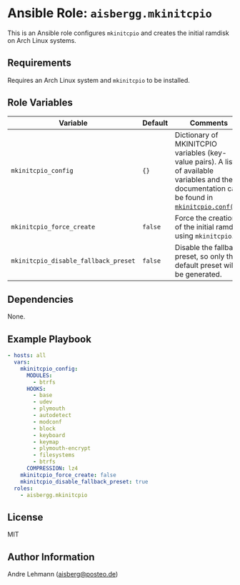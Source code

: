# Ansible Role: `aisbergg.mkinitcpio`

This is an Ansible role configures `mkinitcpio` and creates the initial ramdisk on Arch Linux systems.

## Requirements

Requires an Arch Linux system and `mkinitcpio` to be installed.

## Role Variables

| Variable | Default | Comments |
|----------|---------|----------|
| `mkinitcpio_config` | `{}` | Dictionary of MKINITCPIO variables (key-value pairs). A list of available variables and their documentation can be found in [`mkinitcpio.conf(5)`](https://jlk.fjfi.cvut.cz/arch/manpages/man/mkinitcpio.conf.5). |
| `mkinitcpio_force_create` | `false` | Force the creation of the initial ramdisk using `mkinitcpio`. |
| `mkinitcpio_disable_fallback_preset` | `false` | Disable the fallback preset, so only the default preset will be generated. |

## Dependencies

None.

## Example Playbook

```yaml
- hosts: all
  vars:
    mkinitcpio_config:
      MODULES:
        - btrfs
      HOOKS:
        - base
        - udev
        - plymouth
        - autodetect
        - modconf
        - block
        - keyboard
        - keymap
        - plymouth-encrypt
        - filesystems
        - btrfs
      COMPRESSION: lz4
    mkinitcpio_force_create: false
    mkinitcpio_disable_fallback_preset: true
  roles:
    - aisbergg.mkinitcpio
```

## License

MIT

## Author Information

Andre Lehmann (aisberg@posteo.de)
